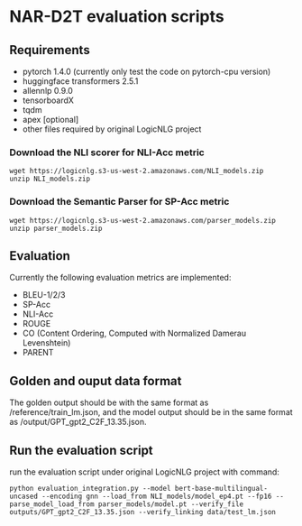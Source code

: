 # NAR-D2T evaluation scripts
## Requirements
- pytorch 1.4.0 (currently only test the code on pytorch-cpu version)
- huggingface transformers 2.5.1
- allennlp 0.9.0
- tensorboardX
- tqdm
- apex [optional]
- other files required by original LogicNLG project

### Download the NLI scorer for NLI-Acc metric
```
wget https://logicnlg.s3-us-west-2.amazonaws.com/NLI_models.zip
unzip NLI_models.zip
```

### Download the Semantic Parser for SP-Acc metric
```
wget https://logicnlg.s3-us-west-2.amazonaws.com/parser_models.zip
unzip parser_models.zip
```

## Evaluation 
Currently the following evaluation metrics are implemented:
- BLEU-1/2/3
- SP-Acc
- NLI-Acc
- ROUGE
- CO (Content Ordering, Computed with Normalized Damerau Levenshtein)
- PARENT


## Golden and ouput data format
The golden output should be with the same format as /reference/train_lm.json, and the model output should be in the same format as /output/GPT_gpt2_C2F_13.35.json.

## Run the evaluation script
run the evaluation script under original LogicNLG project with command:
```
python evaluation_integration.py --model bert-base-multilingual-uncased --encoding gnn --load_from NLI_models/model_ep4.pt --fp16 --parse_model_load_from parser_models/model.pt --verify_file outputs/GPT_gpt2_C2F_13.35.json --verify_linking data/test_lm.json
```